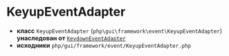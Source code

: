 # KeyupEventAdapter

- **класс** `KeyupEventAdapter` (`php\gui\framework\event\KeyupEventAdapter`) **унаследован от** [`KeydownEventAdapter`](https://github.com/jphp-compiler/develnext/blob/master/dn-app-framework/api-docs/classes/php/gui/framework/event/KeydownEventAdapter.ru.md)
- **исходники** `php/gui/framework/event/KeyupEventAdapter.php`